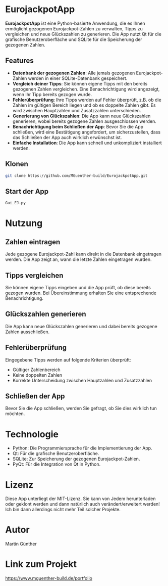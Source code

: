 # EurojackpotApp

**EurojackpotApp** ist eine Python-basierte Anwendung, die es Ihnen ermöglicht gezogenen Eurojackpot-Zahlen zu verwalten, Tipps zu vergleichen und neue Glückszahlen zu generieren. Die App nutzt Qt für die grafische Benutzeroberfläche und SQLite für die Speicherung der gezogenen Zahlen.

## Features

- **Datenbank der gezogenen Zahlen**: Alle jemals gezogenen Eurojackpot-Zahlen werden in einer SQLite-Datenbank gespeichert.
- **Vergleich deiner Tipps**: Sie können eigene Tipps mit den bereits gezogenen Zahlen vergleichen. Eine Benachrichtigung wird angezeigt, wenn Ihr Tipp bereits gezogen wurde.
- **Fehlerüberprüfung**: Ihre Tipps werden auf Fehler überprüft, z.B. ob die Zahlen im gültigen Bereich liegen und ob es doppelte Zahlen gibt. Es wird zwischen Hauptzahlen und Zusatzzahlen unterschieden.
- **Generierung von Glückszahlen**: Die App kann neue Glückszahlen generieren, wobei bereits gezogene Zahlen ausgeschlossen werden.
- **Benachrichtigung beim Schließen der App**: Bevor Sie die App schließen, wird eine Bestätigung angefordert, um sicherzustellen, dass das Schließen der App auch wirklich erwünschst ist.
- **Einfache Installation**: Die App kann schnell und unkompliziert installiert werden.

## Klonen
   ```bash
   git clone https://github.com/MGuenther-build/EurojackpotApp.git
   ```

## Start der App
   ``` bash
   Gui_EJ.py
   ```

# Nutzung

## Zahlen eintragen
Jede gezogene Eurojackpot-Zahl kann direkt in die Datenbank eingetragen werden. Die App zeigt an, wann die letzte Zahlen eingetragen wurden.

## Tipps vergleichen
Sie können eigene Tipps eingeben und die App prüft, ob diese bereits gezogen wurden. Bei Übereinstimmung erhalten Sie eine entsprechende Benachrichtigung.

## Glückszahlen generieren
Die App kann neue Glückszahlen generieren und dabei bereits gezogene Zahlen ausschließen.

## Fehlerüberprüfung
Eingegebene Tipps werden auf folgende Kriterien überprüft:
* Gültiger Zahlenbereich
* Keine doppelten Zahlen
* Korrekte Unterscheidung zwischen Hauptzahlen und Zusatzzahlen

## Schließen der App
Bevor Sie die App schließen, werden Sie gefragt, ob Sie dies wirklich tun möchten.

# Technologie
* Python: Die Programmiersprache für die Implementierung der App.
* Qt: Für die grafische Benutzeroberfläche.
* SQLite: Zur Speicherung der gezogenen Eurojackpot-Zahlen.
* PyQt: Für die Integration von Qt in Python.

# Lizenz
Diese App unterliegt der MIT-Lizenz. Sie kann von Jedem herunterladen oder geklont werden und dann natürlich auch verändert/erweitert werden! Ich bin dann allerdings nicht mehr Teil solcher Projekte.

# Autor
Martin Günther

# Link zum Projekt
https://www.mguenther-build.de/portfolio
